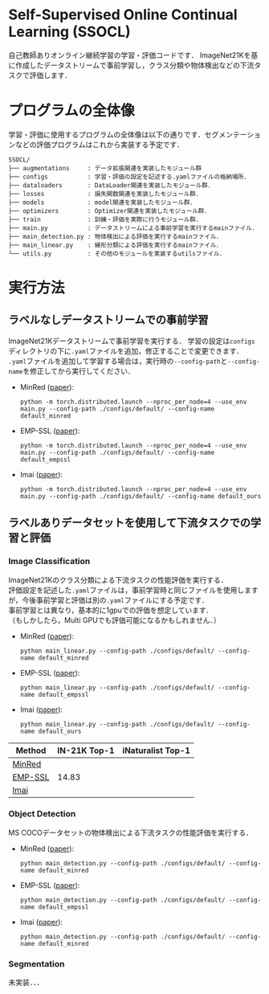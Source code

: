 # Self-Supervised Online Continual Learning (SSOCL)
自己教師ありオンライン継続学習の学習・評価コードです．
ImageNet21Kを基に作成したデータストリームで事前学習し，クラス分類や物体検出などの下流タスクで評価します．

# プログラムの全体像
学習・評価に使用するプログラムの全体像は以下の通りです．セグメンテーションなどの評価プログラムはこれから実装する予定です．
```
SSOCL/
├── augmentations     : データ拡張関連を実装したモジュール群
├── configs           : 学習・評価の設定を記述する.yamlファイルの格納場所．
├── dataloaders       : DataLoader関連を実装したモジュール群．
├── losses            : 損失関数関連を実装したモジュール群．
├── models            : model関連を実装したモジュール群．
├── optimizers        : Optimizer関連を実装したモジュール群．
├── train             : 訓練・評価を実際に行うモジュール群．
├── main.py           : データストリームによる事前学習を実行するmainファイル．
├── main_detection.py : 物体検出による評価を実行するmainファイル．
├── main_linear.py    : 線形分類による評価を実行するmainファイル．
└── utils.py          : その他のモジュールを実装するutilsファイル．
```


# 実行方法

## ラベルなしデータストリームでの事前学習

ImageNet21Kデータストリームで事前学習を実行する．
学習の設定は`configs`ディレクトリの下に`.yaml`ファイルを追加，修正することで変更できます．
`.yaml`ファイルを追加して学習する場合は，実行時の`--config-path`と`--config-name`を修正してから実行してください．

- MinRed ([paper](https://arxiv.org/pdf/2203.12710)):
    ```
    python -m torch.distributed.launch --nproc_per_node=4 --use_env main.py --config-path ./configs/default/ --config-name default_minred
    ```

- EMP-SSL ([paper](https://arxiv.org/pdf/2304.03977)):
    ```
    python -m torch.distributed.launch --nproc_per_node=4 --use_env main.py --config-path ./configs/default/ --config-name default_empssl
    ```

- Imai ([paper](https://openaccess.thecvf.com/content/ACCV2024/papers/Imai_Faster_convergence_and_Uncorrelated_gradients_in_Self-Supervised_Online_Continual_Learning_ACCV_2024_paper.pdf)):
    ```
    python -m torch.distributed.launch --nproc_per_node=4 --use_env main.py --config-path ./configs/default/ --config-name default_ours
    ```

## ラベルありデータセットを使用して下流タスクでの学習と評価
### Image Classification
ImageNet21Kのクラス分類による下流タスクの性能評価を実行する．\
評価設定を記述した`.yaml`ファイルは，事前学習時と同じファイルを使用しますが，今後事前学習と評価は別の`.yaml`ファイルにする予定です．\
事前学習とは異なり，基本的に1gpuでの評価を想定しています．\
（もしかしたら，Multi GPUでも評価可能になるかもしれません．）

- MinRed ([paper](https://arxiv.org/pdf/2203.12710)):
    ```
    python main_linear.py --config-path ./configs/default/ --config-name default_minred
    ```

- EMP-SSL ([paper](https://arxiv.org/pdf/2304.03977)):
    ```
    python main_linear.py --config-path ./configs/default/ --config-name default_empssl
    ```

- Imai ([paper](https://openaccess.thecvf.com/content/ACCV2024/papers/Imai_Faster_convergence_and_Uncorrelated_gradients_in_Self-Supervised_Online_Continual_Learning_ACCV_2024_paper.pdf)):
    ```
    python main_linear.py --config-path ./configs/default/ --config-name default_ours
    ```


|  Method      |   IN-21K Top-1   |  iNaturalist Top-1  |
|--------------|------------------|---------------------|
|[MinRed]()    |                  |                     |
|[EMP-SSL]()   |    14.83         |                     |
|[Imai]()      |                  |                     |



### Object Detection
MS COCOデータセットの物体検出による下流タスクの性能評価を実行する．

- MinRed ([paper](https://arxiv.org/pdf/2203.12710)):
    ```
    python main_detection.py --config-path ./configs/default/ --config-name default_minred
    ```

- EMP-SSL ([paper](https://arxiv.org/pdf/2304.03977)):
    ```
    python main_detection.py --config-path ./configs/default/ --config-name default_empssl
    ```

- Imai ([paper](https://openaccess.thecvf.com/content/ACCV2024/papers/Imai_Faster_convergence_and_Uncorrelated_gradients_in_Self-Supervised_Online_Continual_Learning_ACCV_2024_paper.pdf)):
    ```
    python main_detection.py --config-path ./configs/default/ --config-name default_minred
    ```


### Segmentation
未実装．．．

